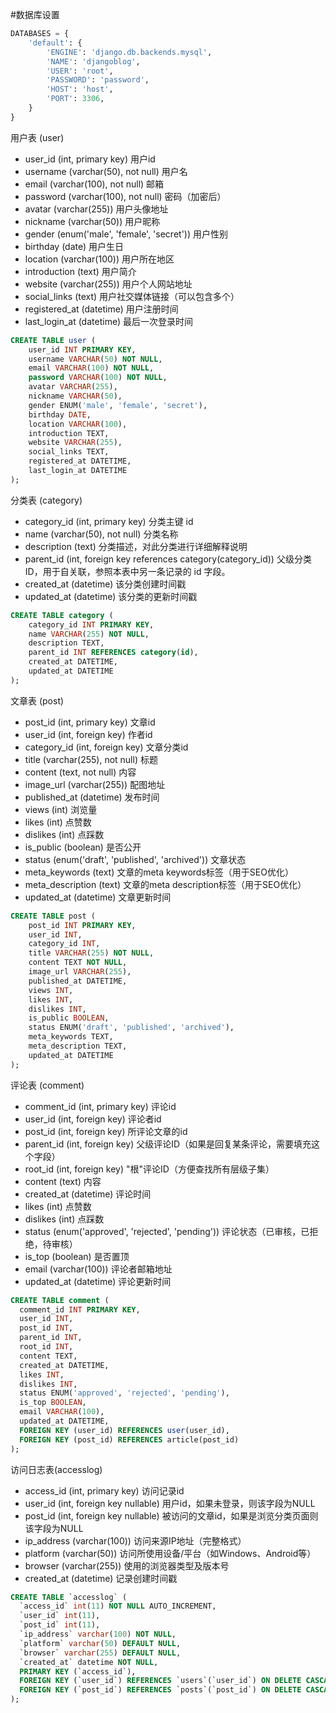 #数据库设置
```python
DATABASES = {
    'default': {
        'ENGINE': 'django.db.backends.mysql',
        'NAME': 'djangoblog',
        'USER': 'root',
        'PASSWORD': 'password',
        'HOST': 'host',
        'PORT': 3306,
    }
}
```
用户表 (user)
- user_id       (int, primary key)                 用户id
- username      (varchar(50), not null)            用户名
- email         (varchar(100), not null)           邮箱
- password      (varchar(100), not null)           密码（加密后）
- avatar        (varchar(255))                     用户头像地址
- nickname      (varchar(50))                      用户昵称
- gender        (enum('male', 'female', 'secret')) 用户性别
- birthday      (date)                             用户生日 
- location      (varchar(100))                     用户所在地区
- introduction  (text)                             用户简介
- website       (varchar(255))                     用户个人网站地址
- social_links  (text)                             用户社交媒体链接（可以包含多个）
- registered_at (datetime)                         用户注册时间
- last_login_at (datetime)                         最后一次登录时间
```sql
CREATE TABLE user (
    user_id INT PRIMARY KEY,
    username VARCHAR(50) NOT NULL,
    email VARCHAR(100) NOT NULL,
    password VARCHAR(100) NOT NULL,
    avatar VARCHAR(255),
    nickname VARCHAR(50),
    gender ENUM('male', 'female', 'secret'),
    birthday DATE,
    location VARCHAR(100),
    introduction TEXT,
    website VARCHAR(255),
    social_links TEXT,
    registered_at DATETIME,
    last_login_at DATETIME
);
```

分类表 (category)
- category_id  (int, primary key)                                  分类主键 id
- name         (varchar(50), not null)                             分类名称
- description  (text)                                              分类描述，对此分类进行详细解释说明
- parent_id    (int, foreign key references category(category_id)) 父级分类 ID，用于自关联，参照本表中另一条记录的 id 字段。
- created_at   (datetime)                                          该分类创建时间戳
- updated_at   (datetime)                                          该分类的更新时间戳 
```sql
CREATE TABLE category (
    category_id INT PRIMARY KEY,
    name VARCHAR(255) NOT NULL,
    description TEXT,
    parent_id INT REFERENCES category(id),
    created_at DATETIME,
    updated_at DATETIME
);
```

文章表 (post)
- post_id          (int, primary key)                       文章id
- user_id          (int, foreign key)                       作者id
- category_id      (int, foreign key)                       文章分类id
- title            (varchar(255), not null)                 标题
- content          (text, not null)                         内容
- image_url        (varchar(255))                           配图地址
- published_at     (datetime)                               发布时间
- views            (int)                                    浏览量
- likes            (int)                                    点赞数
- dislikes         (int)                                    点踩数
- is_public        (boolean)                                是否公开
- status           (enum('draft', 'published', 'archived')) 文章状态
- meta_keywords    (text)                                   文章的meta keywords标签（用于SEO优化）
- meta_description (text)                                   文章的meta description标签（用于SEO优化）
- updated_at       (datetime)                               文章更新时间

```sql
CREATE TABLE post (
    post_id INT PRIMARY KEY,
    user_id INT,
    category_id INT,
    title VARCHAR(255) NOT NULL,
    content TEXT NOT NULL,
    image_url VARCHAR(255),
    published_at DATETIME,
    views INT,
    likes INT,
    dislikes INT,
    is_public BOOLEAN,
    status ENUM('draft', 'published', 'archived'),
    meta_keywords TEXT,
    meta_description TEXT,
    updated_at DATETIME
);
```

评论表 (comment)
- comment_id   (int, primary key)                        评论id
- user_id      (int, foreign key)                        评论者id
- post_id      (int, foreign key)                        所评论文章的id
- parent_id    (int, foreign key)                        父级评论ID（如果是回复某条评论，需要填充这个字段）
- root_id      (int, foreign key)                        "根"评论ID（方便查找所有层级子集）
- content      (text)                                    内容 
- created_at   (datetime)                                评论时间 
- likes        (int)                                     点赞数 
- dislikes     (int)                                     点踩数
- status       (enum('approved', 'rejected', 'pending')) 评论状态（已审核，已拒绝，待审核）
- is_top       (boolean)                                 是否置顶
- email        (varchar(100))                            评论者邮箱地址
- updated_at   (datetime)                                评论更新时间
```sql
CREATE TABLE comment (
  comment_id INT PRIMARY KEY,
  user_id INT,
  post_id INT,
  parent_id INT,
  root_id INT,
  content TEXT,
  created_at DATETIME,
  likes INT,
  dislikes INT,
  status ENUM('approved', 'rejected', 'pending'),
  is_top BOOLEAN,
  email VARCHAR(100),
  updated_at DATETIME,
  FOREIGN KEY (user_id) REFERENCES user(user_id),
  FOREIGN KEY (post_id) REFERENCES article(post_id)
);
```

访问日志表(accesslog)
- access_id  (int, primary key)          访问记录id
- user_id    (int, foreign key nullable) 用户id，如果未登录，则该字段为NULL
- post_id    (int, foreign key nullable) 被访问的文章id，如果是浏览分类页面则该字段为NULL
- ip_address (varchar(100))              访问来源IP地址（完整格式）
- platform   (varchar(50))               访问所使用设备/平台（如Windows、Android等）
- browser    (varchar(255))              使用的浏览器类型及版本号
- created_at (datetime)                  记录创建时间戳
```sql
CREATE TABLE `accesslog` (
  `access_id` int(11) NOT NULL AUTO_INCREMENT,
  `user_id` int(11),
  `post_id` int(11),
  `ip_address` varchar(100) NOT NULL,
  `platform` varchar(50) DEFAULT NULL,
  `browser` varchar(255) DEFAULT NULL,
  `created_at` datetime NOT NULL,
  PRIMARY KEY (`access_id`),
  FOREIGN KEY (`user_id`) REFERENCES `users`(`user_id`) ON DELETE CASCADE ON UPDATE CASCADE,
  FOREIGN KEY (`post_id`) REFERENCES `posts`(`post_id`) ON DELETE CASCADE ON UPDATE CASCADE
);
```